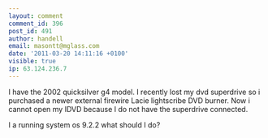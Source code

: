 ```yaml
---
layout: comment
comment_id: 396
post_id: 491
author: handell
email: masontt@mglass.com
date: '2011-03-20 14:11:16 +0100'
visible: true
ip: 63.124.236.7
---
```

I have the 2002 quicksilver g4 model.
I recently lost my dvd superdrive  so i purchased a newer external  firewire Lacie lightscribe DVD burner. Now i cannot open my IDVD because I do not have the superdrive connected.

I a running  system os 9.2.2 what should I do?
